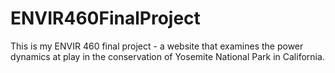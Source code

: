 # ENVIR460FinalProject
This is my ENVIR 460 final project - a website that examines the power dynamics at play in the conservation of Yosemite National Park in California.
